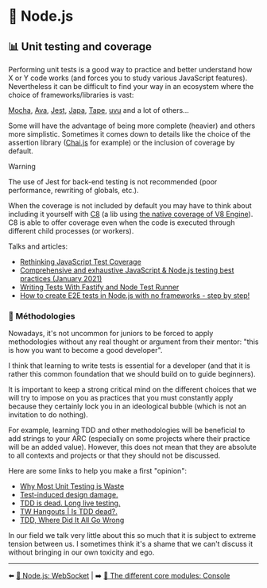 # 🐢 Node.js

## 📊 Unit testing and coverage

Performing unit tests is a good way to practice and better understand how X or Y code works (and forces you to study various JavaScript features). Nevertheless it can be difficult to find your way in an ecosystem where the choice of frameworks/libraries is vast:

[Mocha](https://mochajs.org/), [Ava](https://github.com/avajs/ava), [Jest](https://jestjs.io/), [Japa](https://github.com/thetutlage/japa), [Tape](https://www.npmjs.com/package/tape), [uvu](https://github.com/lukeed/uvu) and a lot of others...

Some will have the advantage of being more complete (heavier) and others more simplistic. Sometimes it comes down to details like the choice of the assertion library ([Chai.js](https://www.chaijs.com/) for example) or the inclusion of coverage by default.

> [!WARNING]
> The use of Jest for back-end testing is not recommended (poor performance, rewriting of globals, etc.).

When the coverage is not included by default you may have to think about including it yourself with [C8](https://github.com/bcoe/c8) (a lib using [the native coverage of V8 Engine](https://v8.dev/blog/javascript-code-coverage)). C8 is able to offer coverage even when the code is executed through different child processes (or workers).

Talks and articles:

- [Rethinking JavaScript Test Coverage](https://v8.dev/blog/javascript-code-coverage)
- [Comprehensive and exhaustive JavaScript & Node.js testing best practices (January 2021)](https://github.com/goldbergyoni/javascript-testing-best-practices)
- [Writing Tests With Fastify and Node Test Runner](https://www.nearform.com/blog/writing-tests-with-fastify-and-node-test-runner/)
- [How to create E2E tests in Node.js with no frameworks - step by step!](https://blog.erickwendel.com.br/how-to-create-e2e-tests-in-nodejs-with-no-frameworks-step-by-step)

### 💃 Méthodologies

Nowadays, it's not uncommon for juniors to be forced to apply methodologies without any real thought or argument from their mentor: "this is how you want to become a good developer".

I think that learning to write tests is essential for a developer (and that it is rather this common foundation that we should build on to guide beginners).

It is important to keep a strong critical mind on the different choices that we will try to impose on you as practices that you must constantly apply because they certainly lock you in an ideological bubble (which is not an invitation to do nothing).

For example, learning TDD and other methodologies will be beneficial to add strings to your ARC (especially on some projects where their practice will be an added value). However, this does not mean that they are absolute to all contexts and projects or that they should not be discussed.

Here are some links to help you make a first "opinion":

- [Why Most Unit Testing is Waste](https://rbcs-us.com/documents/Why-Most-Unit-Testing-is-Waste.pdf)
- [Test-induced design damage.](https://dhh.dk/2014/test-induced-design-damage.html)
- [TDD is dead. Long live testing.](https://dhh.dk/2014/tdd-is-dead-long-live-testing.html)
- [TW Hangouts | Is TDD dead?.](https://www.youtube.com/watch?v=z9quxZsLcfo)
- [TDD, Where Did It All Go Wrong](https://www.youtube.com/watch?v=EZ05e7EMOLM)

In our field we talk very little about this so much that it is subject to extreme tension between us. I sometimes think it's a shame that we can't discuss it without bringing in our own toxicity and ego.

---

⬅️ [🐢 Node.js: WebSocket](./11-websocket.md) |
➡️ [🌟 The different core modules: Console](./13-core-modules/1-console.md)